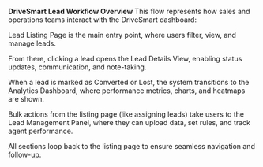 **DriveSmart Lead Workflow Overview**
This flow represents how sales and operations teams interact with the DriveSmart dashboard:

Lead Listing Page is the main entry point, where users filter, view, and manage leads.

From there, clicking a lead opens the Lead Details View, enabling status updates, communication, and note-taking.

When a lead is marked as Converted or Lost, the system transitions to the Analytics Dashboard, where performance metrics, charts, and heatmaps are shown.

Bulk actions from the listing page (like assigning leads) take users to the Lead Management Panel, where they can upload data, set rules, and track agent performance.

All sections loop back to the listing page to ensure seamless navigation and follow-up.
